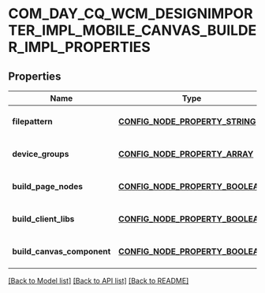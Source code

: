 # COM_DAY_CQ_WCM_DESIGNIMPORTER_IMPL_MOBILE_CANVAS_BUILDER_IMPL_PROPERTIES

## Properties
Name | Type | Description | Notes
------------ | ------------- | ------------- | -------------
**filepattern** | [**CONFIG_NODE_PROPERTY_STRING**](configNodePropertyString.md) |  | [optional] [default to null]
**device_groups** | [**CONFIG_NODE_PROPERTY_ARRAY**](configNodePropertyArray.md) |  | [optional] [default to null]
**build_page_nodes** | [**CONFIG_NODE_PROPERTY_BOOLEAN**](configNodePropertyBoolean.md) |  | [optional] [default to null]
**build_client_libs** | [**CONFIG_NODE_PROPERTY_BOOLEAN**](configNodePropertyBoolean.md) |  | [optional] [default to null]
**build_canvas_component** | [**CONFIG_NODE_PROPERTY_BOOLEAN**](configNodePropertyBoolean.md) |  | [optional] [default to null]

[[Back to Model list]](../README.md#documentation-for-models) [[Back to API list]](../README.md#documentation-for-api-endpoints) [[Back to README]](../README.md)


